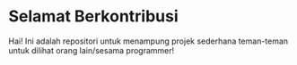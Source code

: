 # Selamat Berkontribusi
Hai! Ini adalah repositori untuk menampung projek sederhana teman-teman untuk dilihat orang lain/sesama programmer!